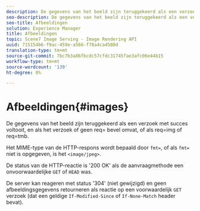 ```yaml
---
description: De gegevens van het beeld zijn teruggekeerd als een verzoek met succes voltooit, en als het verzoek of geen req= bevel omvat, of als req=img of req=tmb.
seo-description: De gegevens van het beeld zijn teruggekeerd als een verzoek met succes voltooit, en als het verzoek of geen req= bevel omvat, of als req=img of req=tmb.
seo-title: Afbeeldingen
solution: Experience Manager
title: Afbeeldingen
topic: Scene7 Image Serving - Image Rendering API
uuid: 715154b6-f9ac-459e-a566-f78a4ca4580d
translation-type: tm+mt
source-git-commit: 7bc7b3a86fbcdc57cfdc31745fae3afc06e44b15
workflow-type: tm+mt
source-wordcount: '139'
ht-degree: 0%

---
```



# Afbeeldingen{#images}

De gegevens van het beeld zijn teruggekeerd als een verzoek met succes voltooit, en als het verzoek of geen req= bevel omvat, of als req=img of req=tmb.

Het MIME-type van de HTTP-respons wordt bepaald door `fmt=`, of als `fmt=` niet is opgegeven, is het `<image/jpeg>`.

De status van de HTTP-reactie is &#39;200 OK&#39; als de aanvraagmethode een onvoorwaardelijke `GET` of `HEAD` was.

De server kan reageren met status &#39;304&#39; (niet gewijzigd) en geen afbeeldingsgegevens retourneren als reactie op een voorwaardelijk `GET` verzoek (dat een geldige `If-Modified-Since` of `If-None-Match` header bevat).
